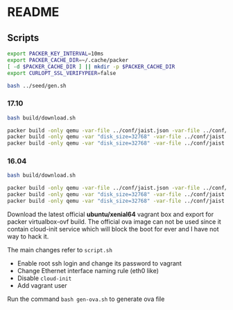 # README

## Scripts

```bash
export PACKER_KEY_INTERVAL=10ms
export PACKER_CACHE_DIR=~/.cache/packer
[ -d $PACKER_CACHE_DIR ] || mkdir -p $PACKER_CACHE_DIR
export CURLOPT_SSL_VERIFYPEER=false

bash ../seed/gen.sh
```

### 17.10

```bash
bash build/download.sh

packer build -only qemu -var-file ../conf/jaist.json -var-file ../conf/lab.json -var-file ../conf/artful.json ubuntu.json
packer build -only qemu -var "disk_size=32768" -var-file ../conf/jaist.json -var-file ../conf/lab.json -var-file ../conf/artful.json ubuntu-docker.json
packer build -only qemu -var "disk_size=32768" -var-file ../conf/jaist.json -var-file ../conf/lab.json -var-file ../conf/artful.json ubuntu-kvm.json
```

### 16.04

```bash
bash build/download.sh

packer build -only qemu -var-file ../conf/jaist.json -var-file ../conf/lab.json -var-file ../conf/xenial.json ubuntu.json
packer build -only qemu -var "disk_size=32768" -var-file ../conf/jaist.json -var-file ../conf/lab.json -var-file ../conf/xenial.json ubuntu-docker.json
packer build -only qemu -var "disk_size=32768" -var-file ../conf/jaist.json -var-file ../conf/lab.json -var-file ../conf/xenial.json ubuntu-kvm.json
```

Download the latest official **ubuntu/xenial64** vagrant box and export for packer virtualbox-ovf build.
The official ova image can not be used since it contain cloud-init service which will block the boot for ever and I have not way to hack it.

The main changes refer to `script.sh`

- Enable root ssh login and change its password to vagrant
- Change Ethernet interface naming rule (eth0 like)
- Disable `cloud-init`
- Add vagrant user

Run the command `bash gen-ova.sh` to generate ova file
